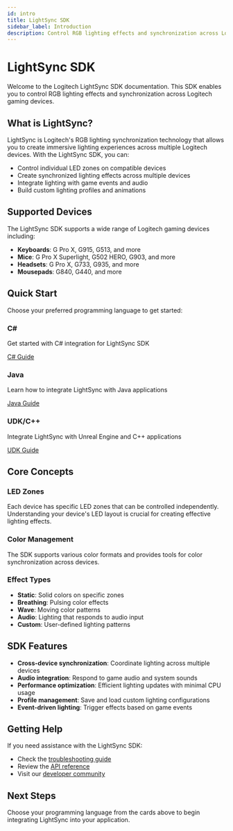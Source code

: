```yaml
---
id: intro
title: LightSync SDK
sidebar_label: Introduction
description: Control RGB lighting effects and synchronization across Logitech devices
---
```


# LightSync SDK

Welcome to the Logitech LightSync SDK documentation. This SDK enables you to control RGB lighting effects and synchronization across Logitech gaming devices.

## What is LightSync?

LightSync is Logitech's RGB lighting synchronization technology that allows you to create immersive lighting experiences across multiple Logitech devices. With the LightSync SDK, you can:

- Control individual LED zones on compatible devices
- Create synchronized lighting effects across multiple devices
- Integrate lighting with game events and audio
- Build custom lighting profiles and animations

## Supported Devices

The LightSync SDK supports a wide range of Logitech gaming devices including:

- **Keyboards**: G Pro X, G915, G513, and more
- **Mice**: G Pro X Superlight, G502 HERO, G903, and more
- **Headsets**: G Pro X, G733, G935, and more
- **Mousepads**: G840, G440, and more

## Quick Start

Choose your preferred programming language to get started:

<div className="row">
  <div className="col col--4">
    <div className="card">
      <div className="card__header">
        <h3>C#</h3>
      </div>
      <div className="card__body">
        <p>Get started with C# integration for LightSync SDK</p>
      </div>
      <div className="card__footer">
        <a href="/docs/lightsync-sdk/csharp/getting-started" className="button button--primary button--block">
          C# Guide
        </a>
      </div>
    </div>
  </div>
  <div className="col col--4">
    <div className="card">
      <div className="card__header">
        <h3>Java</h3>
      </div>
      <div className="card__body">
        <p>Learn how to integrate LightSync with Java applications</p>
      </div>
      <div className="card__footer">
        <a href="/docs/lightsync-sdk/java/getting-started" className="button button--primary button--block">
          Java Guide
        </a>
      </div>
    </div>
  </div>
  <div className="col col--4">
    <div className="card">
      <div className="card__header">
        <h3>UDK/C++</h3>
      </div>
      <div className="card__body">
        <p>Integrate LightSync with Unreal Engine and C++ applications</p>
      </div>
      <div className="card__footer">
        <a href="/docs/lightsync-sdk/udk/getting-started" className="button button--primary button--block">
          UDK Guide
        </a>
      </div>
    </div>
  </div>
</div>

## Core Concepts

### LED Zones

Each device has specific LED zones that can be controlled independently. Understanding your device's LED layout is crucial for creating effective lighting effects.

### Color Management

The SDK supports various color formats and provides tools for color synchronization across devices.

### Effect Types

- **Static**: Solid colors on specific zones
- **Breathing**: Pulsing color effects
- **Wave**: Moving color patterns
- **Audio**: Lighting that responds to audio input
- **Custom**: User-defined lighting patterns

## SDK Features

- **Cross-device synchronization**: Coordinate lighting across multiple devices
- **Audio integration**: Respond to game audio and system sounds
- **Performance optimization**: Efficient lighting updates with minimal CPU usage
- **Profile management**: Save and load custom lighting configurations
- **Event-driven lighting**: Trigger effects based on game events

## Getting Help

If you need assistance with the LightSync SDK:

- Check the [troubleshooting guide](/docs/lightsync-sdk/troubleshooting)
- Review the [API reference](/docs/lightsync-sdk/api-reference)
- Visit our [developer community](https://community.logitech.com)

## Next Steps

Choose your programming language from the cards above to begin integrating LightSync into your application. 